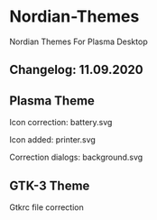 # Nordian-Themes
Nordian Themes For Plasma Desktop

Changelog: 11.09.2020
----------------------

Plasma Theme
-------------

Icon correction: battery.svg

Icon added: printer.svg

Correction dialogs: background.svg

GTK-3 Theme
------------

Gtkrc file correction
